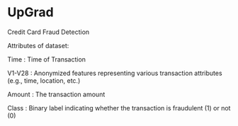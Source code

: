 # UpGrad
Credit Card Fraud Detection

Attributes of dataset:

Time : Time of Transaction

V1-V28 : Anonymized features representing various transaction attributes (e.g., time, location, etc.)

Amount : The transaction amount

Class : Binary label indicating whether the transaction is fraudulent (1) or not (0)
